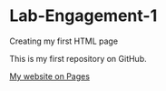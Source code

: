 # Lab-Engagement-1
Creating my first HTML page

This is my first repository on GitHub.

[My website on Pages](https://pyexops.github.io/Lab-Engagement-1/)
